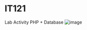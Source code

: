 # IT121
Lab Activity PHP + Database
![image](https://user-images.githubusercontent.com/35630143/234439471-b5cd249d-5795-4221-936b-f3f0ece8280d.png)
